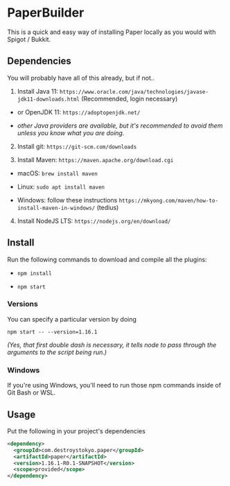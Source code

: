 # PaperBuilder

This is a quick and easy way of installing Paper locally as you would with Spigot / Bukkit.

## Dependencies

You will probably have all of this already, but if not..

1. Install Java 11: `https://www.oracle.com/java/technologies/javase-jdk11-downloads.html` (Recommended, login necessary)

* or OpenJDK 11: `https://adoptopenjdk.net/`

* *other Java providers are available, but it's recommended to avoid them unless you know what you are doing.*

2. Install git: `https://git-scm.com/downloads`

3. Install Maven: `https://maven.apache.org/download.cgi`

* macOS: `brew install maven`

* Linux: `sudo apt install maven`

* Windows: follow these instructions `https://mkyong.com/maven/how-to-install-maven-in-windows/` (tedius)

4. Install NodeJS LTS: `https://nodejs.org/en/download/`

## Install

Run the following commands to download and compile all the plugins:

* `npm install`

* `npm start`

### Versions

You can specify a particular version by doing

`npm start -- --version=1.16.1`

*(Yes, that first double dash is necessary, it tells node to pass through the arguments to the script being run.)*

### Windows

If you're using Windows, you'll need to run those npm commands inside of Git Bash or WSL.

## Usage

Put the following in your project's dependencies
```xml
<dependency>
  <groupId>com.destroystokyo.paper</groupId>
  <artifactId>paper</artifactId>
  <version>1.16.1-R0.1-SNAPSHOT</version>
  <scope>provided</scope>
</dependency>
```
